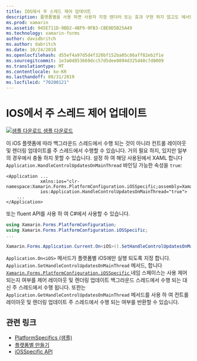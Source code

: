 ```yaml
---
title: IOS에서 주 스레드 제어 업데이트
description: 플랫폼별을 사용 하면 사용자 지정 렌더러 또는 효과 구현 하지 않고도 에서만 특정 플랫폼에서 사용할 수 있는 기능을 사용할 수 있습니다. 이 문서에서는 기본 스레드에서 컨트롤 레이아웃 및 렌더링 업데이트를 수행할 수 있도록 하는 iOS 플랫폼별를 사용 하는 방법을 설명 합니다.
ms.prod: xamarin
ms.assetid: 945E711D-9BD2-4BF9-9FB3-CBE0D5B25A49
ms.technology: xamarin-forms
author: davidbritch
ms.author: dabritch
ms.date: 10/24/2018
ms.openlocfilehash: d55ef4a97d5d4f320bf152ba05c86aff82eb2f1e
ms.sourcegitcommit: 1e3a0d853669dcc57d5dee0894d325d40c7d8009
ms.translationtype: MT
ms.contentlocale: ko-KR
ms.lasthandoff: 08/31/2019
ms.locfileid: "70200121"
---
```

# <a name="main-thread-control-updates-on-ios"></a>IOS에서 주 스레드 제어 업데이트

[![샘플 다운로드](~/media/shared/download.png) 샘플 다운로드](https://docs.microsoft.com/samples/xamarin/xamarin-forms-samples/userinterface-platformspecifics)

이 iOS 플랫폼에 따라 백그라운드 스레드에서 수행 되는 것이 아니라 컨트롤 레이아웃 및 렌더링 업데이트를 주 스레드에서 수행할 수 있습니다. 거의 필요 하지, 있지만 일부의 경우에서 충돌 하지 못할 수 있습니다. 설정 하 여 해당 사용된에서 XAML 합니다 `Application.HandleControlUpdatesOnMainThread` 바인딩 가능한 속성을 `true`:

```xaml
<Application ...
             xmlns:ios="clr-namespace:Xamarin.Forms.PlatformConfiguration.iOSSpecific;assembly=Xamarin.Forms.Core"
             ios:Application.HandleControlUpdatesOnMainThread="true">
    ...
</Application>
```

또는 fluent API를 사용 하 여 C#에서 사용할 수 있습니다.

```csharp
using Xamarin.Forms.PlatformConfiguration;
using Xamarin.Forms.PlatformConfiguration.iOSSpecific;
...

Xamarin.Forms.Application.Current.On<iOS>().SetHandleControlUpdatesOnMainThread(true);
```

`Application.On<iOS>` 메서드가 플랫폼별 iOS에만 실행 되도록 지정 합니다. `Application.SetHandleControlUpdatesOnMainThread` 메서드, 합니다 [ `Xamarin.Forms.PlatformConfiguration.iOSSpecific` ](xref:Xamarin.Forms.PlatformConfiguration.iOSSpecific) 네임 스페이스는 사용 제어 되는지 여부를 제어 레이아웃 및 렌더링 업데이트 백그라운드 스레드에서 수행 되는 대신 주 스레드에서 수행 됩니다. 또한는 `Application.GetHandleControlUpdatesOnMainThread` 메서드를 사용 하 여 컨트롤 레이아웃 및 렌더링 업데이트 주 스레드에서 수행 되는 여부를 반환할 수 있습니다.

## <a name="related-links"></a>관련 링크

- [PlatformSpecifics (샘플)](https://docs.microsoft.com/samples/xamarin/xamarin-forms-samples/userinterface-platformspecifics)
- [플랫폼별 만들기](~/xamarin-forms/platform/platform-specifics/index.md#creating-platform-specifics)
- [iOSSpecific API](xref:Xamarin.Forms.PlatformConfiguration.iOSSpecific)
